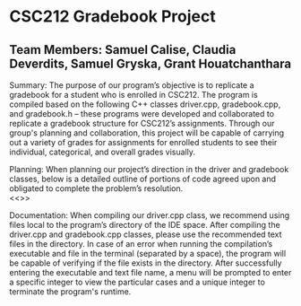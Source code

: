 # CSC212 Gradebook Project
## Team Members: Samuel Calise, Claudia Deverdits, Samuel Gryska, Grant Houatchanthara

Summary:
	The purpose of our program’s objective is to replicate a gradebook for a student who is enrolled in CSC212. The program is compiled based on the following C++ classes driver.cpp, gradebook.cpp, and gradebook.h – these programs were developed and collaborated to replicate a gradebook structure for CSC212’s assignments. Through our group's planning and collaboration, this project will be capable of carrying out a variety of grades for assignments for enrolled students to see their individual, categorical, and overall grades visually.


Planning:
	When planning our project’s direction in the driver and gradebook classes, below is a detailed outline of portions of code agreed upon and obligated to complete the problem’s resolution.  
        <<<Insert CLEAN planning format >>>


Documentation:
	When compiling our driver.cpp class, we recommend using files local to the program’s directory of the IDE space. After compiling the driver.cpp and gradebook.cpp classes, please use the recommended text files in the directory. In case of an error when running the compilation’s executable and file in the terminal (separated by a space), the program will be capable of verifying if the file exists in the directory. After successfully entering the executable and text file name, a menu will be prompted to enter a specific integer to view the particular cases and a unique integer to terminate the program's runtime.

